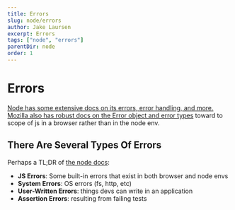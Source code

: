 ```yaml
---
title: Errors
slug: node/errors
author: Jake Laursen
excerpt: Errors
tags: ["node", "errors"]
parentDir: node
order: 1
---
```



# Errors
[Node has some extensive docs on its errors, error handling, and more.](https://nodejs.org/dist/latest-v18.x/docs/api/errors.html)  
[Mozilla also has robust docs on the Error object and error types](https://developer.mozilla.org/en-US/docs/Web/JavaScript/Reference/Global_Objects/Error) toward to scope of js in a browser rather than in the node env.  

## There Are Several Types Of Errors
Perhaps a TL;DR of [the node docs](https://nodejs.org/dist/latest-v18.x/docs/api/errors.html#errors):
- **JS Errors**: Some built-in errors that exist in both browser and node envs
- **System Errors**: OS errors (fs, http, etc)
- **User-Written Errors**: things devs can write in an application
- **Assertion Errors**: resulting from failing tests